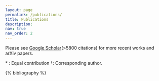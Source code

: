 ```yaml
---
layout: page
permalink: /publications/
title: Publications
description:
nav: true
nav_order: 2
---
```


<!-- _pages/publications.md -->
<div class="publications">

<p>
Please see <a href="https://scholar.google.com/citations?user=Hv-vj2sAAAAJ&hl=en">Google Scholar</a>(>5800 citations) for more recent works and arXiv papers.
</p>
<p>
* : Equal contribution  †: Corresponding  author.
</p>

{% bibliography %}

</div>
